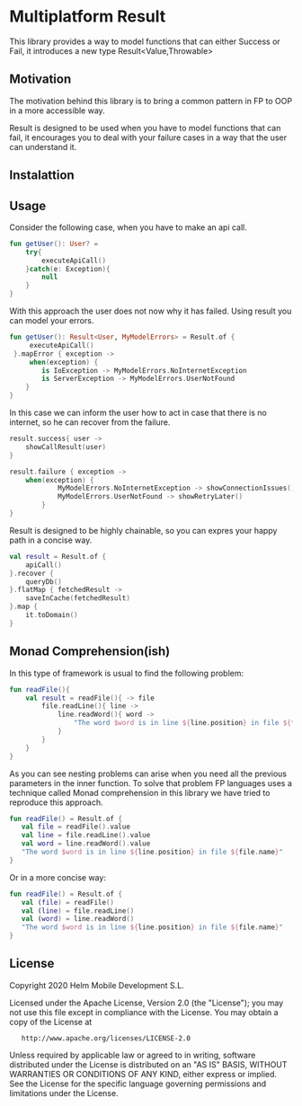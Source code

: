 # Multiplatform Result

This library provides a way to model functions that can either Success or Fail, it introduces a new type Result<Value,Throwable>


## Motivation

The motivation behind this library is to bring a common pattern in FP to OOP in a more accessible way.

Result is designed to be used when you have to model functions that can fail, it encourages you to deal with your failure cases in a way that the user can understand it.

## Instalattion


## Usage
Consider the following case, when you have to make an api call.
``` Kotlin
fun getUser(): User? = 
    try{
        executeApiCall()
    }catch(e: Exception){
        null
    }
}
```
With this approach the user does not now why it has failed. Using result you can model your errors. 
``` Kotlin
fun getUser(): Result<User, MyModelErrors> = Result.of { 
     executeApiCall()
 }.mapError { exception ->  
     when(exception) {
        is IoException -> MyModelErrors.NoInternetException
        is ServerException -> MyModelErrors.UserNotFound
    }
}
```
In this case we can inform the user how to act in case that there is no internet, so he can recover from the failure.

``` Kotlin
result.success{ user ->
    showCallResult(user)
}      

result.failure { exception ->
    when(exception) {
            MyModelErrors.NoInternetException -> showConnectionIssues()
            MyModelErrors.UserNotFound -> showRetryLater()
        }
}
```

Result is designed to be highly chainable, so you can expres your happy path in a concise way.

``` Kotlin
val result = Result.of {
    apiCall()
}.recover {
    queryDb()
}.flatMap { fetchedResult ->
    saveInCache(fetchedResult)
}.map {
    it.toDomain()
}
```

## Monad Comprehension(ish)

In this type of framework is usual to find the following problem:

````kotlin
fun readFile(){
    val result = readFile(){ -> file
        file.readLine(){ line ->
            line.readWord(){ word ->
                "The word $word is in line ${line.position} in file ${file.name}"
            }
        }
    }
}
````
As you can see nesting problems can arise when you need all the previous parameters in the inner function. To solve that problem FP languages uses a technique called Monad comprehension in this library we have tried to reproduce this approach.

````kotlin
fun readFile() = Result.of {
   val file = readFile().value
   val line = file.readLine().value
   val word = line.readWord().value     
   "The word $word is in line ${line.position} in file ${file.name}"
}
````   

Or in a more concise way:

````kotlin
fun readFile() = Result.of {
   val (file) = readFile()
   val (line) = file.readLine()
   val (word) = line.readWord()     
   "The word $word is in line ${line.position} in file ${file.name}"
}
````   


## License
   Copyright 2020 Helm Mobile Development S.L.

   Licensed under the Apache License, Version 2.0 (the "License");
   you may not use this file except in compliance with the License.
   You may obtain a copy of the License at

       http://www.apache.org/licenses/LICENSE-2.0

   Unless required by applicable law or agreed to in writing, software
   distributed under the License is distributed on an "AS IS" BASIS,
   WITHOUT WARRANTIES OR CONDITIONS OF ANY KIND, either express or implied.
   See the License for the specific language governing permissions and
   limitations under the License.
